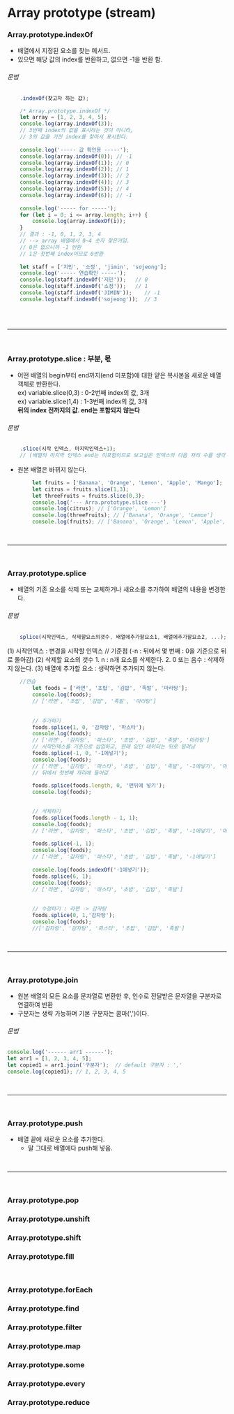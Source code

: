 # Array prototype (stream)

### Array.prototype.indexOf
* 배열에서 지정된 요소를 찾는 메서드.
* 있으면 해당 값의 index를 반환하고, 없으면 -1을 반환 함.

###### 문법
```javascript
	.indexOf(찾고자 하는 값);
```

```javascript
	/* Array.prototype.indexOf */
	let array = [1, 2, 3, 4, 5];
	console.log(array.indexOf(3)); 
	// 3번째 index의 값을 표시하는 것이 아니라,
	// 3의 값을 가진 index를 찾아서 표시한다.
	
	console.log('----- 값 확인용 -----');
	console.log(array.indexOf(0)); // -1
	console.log(array.indexOf(1)); // 0
	console.log(array.indexOf(2)); // 1
	console.log(array.indexOf(3)); // 2
	console.log(array.indexOf(4)); // 3
	console.log(array.indexOf(5)); // 4
	console.log(array.indexOf(6)); // -1 
	
	console.log('----- for -----');
	for (let i = 0; i <= array.length; i++) {
		console.log(array.indexOf(i));
	}
	// 결과 : -1, 0, 1, 2, 3, 4 
	// --> array 배열에서 0~4 숫자 찾은거임.
	// 0은 없으니까 -1 반환
	// 1은 첫번째 index이므로 0반환 
	
	let staff = ['지민', '소정', 'jimin', 'sojeong'];
	console.log('----- 연습확인 -----');
	console.log(staff.indexOf('지민')); 	// 0
	console.log(staff.indexOf('소정')); 	// 1
	console.log(staff.indexOf('JIMIN')); 	// -1
	console.log(staff.indexOf('sojeong'));  // 3
	
```

<br>
<hr>
<br>

### Array.prototype.slice : 부분, 몫
* 어떤 배열의 begin부터 end까지(end 미포함)에 대한 얕은 복사본을 새로운 배열 객체로 반환한다. <br>
	ex) variable.slice(0,3) : 0-2번째 index의 값, 3개 <br>
	ex) variable.slice(1,4) : 1-3번째 index의 값, 3개 <br>
	**뒤의 index 전까지의 값. end는 포함되지 않는다**

###### 문법
```javascript
	.slice(시작 인덱스, 마지막인덱스+1); 
	// (배열의 마지막 인덱스 end는 미포함이므로 보고싶은 인덱스의 다음 자리 수를 생각 할 것)
```	
	
* 원본 배열은 바뀌지 않는다.
```javascript
		let fruits = ['Banana', 'Orange', 'Lemon', 'Apple', 'Mango'];
		let citrus = fruits.slice(1,3);
		let threeFruits = fruits.slice(0,3);
		console.log('--- Arra.prototype.slice ---')
		console.log(citrus); // ['Orange', 'Lemon'] 
		console.log(threeFruits); // ['Banana', 'Orange', 'Lemon']
		console.log(fruits); // ['Banana', 'Orange', 'Lemon', 'Apple', 'Mango']
```

<br>
<hr>
<br>

### Array.prototype.splice
* 배열의 기존 요소를 삭제 또는 교체하거나 새요소를 추가하여 배열의 내용을 변경한다. <br>

###### 문법
```javascript
	splice(시작인덱스, 삭제할요소의갯수, 배열에추가할요소1, 배열에추가할요소2, ...);
```
(1) 시작인덱스 : 변경을 시작할 인덱스 // 기준점  (-n : 뒤에서 몇 번째 : 0을 기준으로 뒤로 돌아감)
(2) 삭제할 요소의 갯수
	1. n : n개 요소를 삭제한다.
	2. 0 또는 음수 : 삭제하지 않는다.
(3) 배열에 추가할 요소 : 생략하면 추가되지 않는다.

```javascript
	//연습
		let foods = ['라면', '초밥', '김밥', '족발', '마라탕'];
		console.log(foods); 
		// ['라면', '초밥', '김밥', '족발', '마라탕']
		
		
		// 추가하기
		foods.splice(1, 0, '감자탕', '파스타');
		console.log(foods);
		// ['라면', '감자탕', '파스타', '초밥', '김밥', '족발', '마라탕']
		// 시작인덱스를 기준으로 삽입하고, 원래 있던 데이터는 뒤로 밀려남
		foods.splice(-1, 0, '-1에넣기');
		console.log(foods);
		// ['라면', '감자탕', '파스타', '초밥', '김밥', '족발', '-1에넣기', '마라탕']
		// 뒤에서 첫번째 자리에 들어감
		
		foods.splice(foods.length, 0, '맨뒤에 넣기');
		console.log(foods);

		
		// 삭제하기
		foods.splice(foods.length - 1, 1);
		console.log(foods);
		// ['라면', '감자탕', '파스타', '초밥', '김밥', '족발', '-1에넣기', '마라탕']
		
		foods.splice(-1, 1);
		console.log(foods);
		// ['라면', '감자탕', '파스타', '초밥', '김밥', '족발', '-1에넣기']
		
		console.log(foods.indexOf('-1에넣기'));
		foods.splice(6, 1);
		console.log(foods);
		// ['라면', '감자탕', '파스타', '초밥', '김밥', '족발']
		
		
		// 수정하기 : 라면 -> 감자탕
		foods.splice(0, 1,'감자탕');
		console.log(foods);
		//['감자탕', '감자탕', '파스타', '초밥', '김밥', '족발']
```

<br>
<hr>
<br>

### Array.prototype.join
* 원본 배열의 모든 요소를 문자열로 변환한 후, 인수로 전달받은 문자열을 구분자로 연결하여 반환
* 구분자는 생략 가능하며 기본 구분자는 콤마(',')이다.

###### 문법
```javascript
console.log('------ arr1 ------');
let arr1 = [1, 2, 3, 4, 5];
let copied1 = arr1.join('구분자');	 // default 구분자 : ','
console.log(copied1); // 1, 2, 3, 4, 5
```

<br>
<hr>
<br>

### Array.prototype.push
* 배열 끝에 새로운 요소를 추가한다.
	- 말 그대로 배열에다 push해 넣음.

<br>
<hr>
<br>

### Array.prototype.pop
### Array.prototype.unshift
### Array.prototype.shift
### Array.prototype.fill

<br>

### Array.prototype.forEach
### Array.prototype.find
### Array.prototype.filter
### Array.prototype.map
### Array.prototype.some
### Array.prototype.every
### Array.prototype.reduce